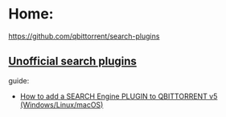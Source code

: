 # Home:
https://github.com/qbittorrent/search-plugins

## [Unofficial search plugins](https://github.com/qbittorrent/search-plugins/wiki/Unofficial-search-plugins)

guide:
- [How to add a SEARCH Engine PLUGIN to QBITTORRENT v5 (Windows/Linux/macOS)](https://youtu.be/rx9zTOF2O-0)
